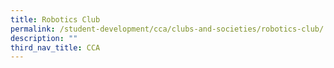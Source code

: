 ```yaml
---
title: Robotics Club
permalink: /student-development/cca/clubs-and-societies/robotics-club/
description: ""
third_nav_title: CCA
---
```

